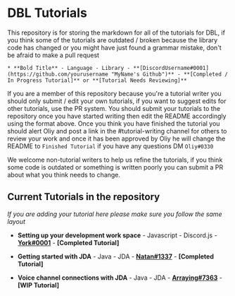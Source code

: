 # DBL Tutorials

This repository is for storing the markdown for all of the tutorials for DBL, if you think some of the tutorials are outdated / broken because the library code has changed or you might have just found a grammar mistake, don't be afraid to make a pull request

`* **Bold Title** - Language - Library - **[DiscordUsername#0001](https://github.com/yourusername "MyName's Github")** - **[Completed / In Progress Tutorial]** or **[Tutorial Needs Reviewing]**`

If you are a member of this repository because you're a tutorial writer you should only submit / edit your own tutorials, if you want to suggest edits for other tutorials, use the PR system. You should submit your tutorials to the repository once you have started writing then edit the README accordingly using the format above. Once you think you have finished the tutorial you should alert Oliy and post a link in the #tutorial-writing channel for others to review your work and once it has been approved by Oliy he will change the README to `Finished Tutorial` if you have any questions DM `Oliy#0330` 

We welcome non-tutorial writers to help us refine the tutorials, if you think some code is outdated or something is written poorly you can submit a PR about what you think needs to change.

## Current Tutorials in the repository 
*If you are adding your tutorial here please make sure you follow the same layout*

* **Setting up your development work space** - Javascript - Discord.js - **[York#0001](https://github.com/YorkAARGH "York's Github")** - **[Completed Tutorial]**

* **Getting started with JDA** - Java - JDA - **[Natan#1337](https://github.com/natanbc "Natan's Github")** - **[Completed Tutorial]**

* **Voice channel connections with JDA** - Java - JDA - **[Arraying#7363](https://github.com/Arraying "Arraying's GitHub")** - **[WIP Tutorial]**
